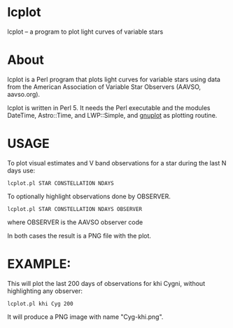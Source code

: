 # lcplot
lcplot – a program to plot light curves of variable stars

# About
lcplot is a Perl program that plots light curves for variable stars using data from the American Association of Variable Star Observers (AAVSO, aavso.org).

lcplot is written in Perl 5. It needs the Perl executable and the modules DateTime, Astro::Time, and LWP::Simple, and [gnuplot](http://www.gnuplot.info/) as plotting routine.

# USAGE
To plot visual estimates and V band observations for
a star during the last N days use:

`lcplot.pl STAR CONSTELLATION NDAYS`
 
To optionally highlight observations done by OBSERVER.

`lcplot.pl STAR CONSTELLATION NDAYS OBSERVER`

where OBSERVER is the AAVSO observer code

In both cases the result is a PNG file with the plot.

# EXAMPLE:

This will plot the last 200 days of observations for khi Cygni, without highlighting any observer:

`lcplot.pl khi Cyg 200`

It will produce a PNG image with name "Cyg-khi.png".
